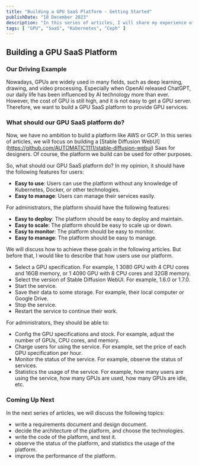 ```yaml
---
title: "Building a GPU SaaS Platform - Getting Started"
publishDate: "18 December 2023"
description: "In this series of articles, I will share my experience of building a GPU SaaS platform from scratch. "
tags: [ "GPU", "SaaS", "Kubernetes", "Ceph" ]
---
```


## Building a GPU SaaS Platform

### Our Driving Example

Nowadays, GPUs are widely used in many fields, such as deep learning, drawing, and video processing. Especially when OpenAI released ChatGPT, our
daily life has been influenced by AI technology more than ever. However, the cost of GPU is still high, and it is not easy to get a GPU server.
Therefore, we want to build a GPU SaaS platform to provide GPU services.

### What should our GPU SaaS platform do?

Now, we have no ambition to build a platform like AWS or GCP. In this series of articles, we will focus on building a [Stable Diffusion WebUI]
(https://github.com/AUTOMATIC1111/stable-diffusion-webui) Saas for designers. Of course, the platform we build can be used for other purposes.

So, what should our GPU SaaS platform do? In my opinion, it should have the following features for users:

* **Easy to use**: Users can use the platform without any knowledge of Kubernetes, Docker, or other technologies.
* **Easy to manage**: Users can manage their services easily.

For administrators, the platform should have the following features:

* **Easy to deploy**: The platform should be easy to deploy and maintain.
* **Easy to scale**: The platform should be easy to scale up or down.
* **Easy to monitor**: The platform should be easy to monitor.
* **Easy to manage**: The platform should be easy to manage.

We will discuss how to achieve these goals in the following articles. But before that, I would like to describe that how users use our platform.

* Select a GPU specification. For example, 1 3080 GPU with 4 CPU cores and 16GB memory, or 1 4090 GPU with 8 CPU cores and 32GB memory.
* Select the version of Stable Diffusion WebUI. For example, 1.6.0 or 1.7.0.
* Start the service.
* Save their data to some storage. For example, their local computer or Google Drive.
* Stop the service.
* Restart the service to continue their work.

For administrators, they should be able to:

* Config the GPU specifications and stock. For example, adjust the number of GPUs, CPU cores, and memory.
* Charge users for using the service. For example, set the price of each GPU specification per hour.
* Monitor the status of the service. For example, observe the status of services.
* Statistics the usage of the service. For example, how many users are using the service, how many GPUs are used, how many GPUs are idle, etc.

### Coming Up Next

In the next series of articles, we will discuss the following topics:

* write a requirements document and design document.
* decide the architecture of the platform, and choose the technologies.
* write the code of the platform, and test it.
* observe the status of the platform, and statistics the usage of the platform.
* improve the performance of the platform.
